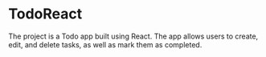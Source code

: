# TodoReact
The project is a Todo app built using React. The app allows users to create, edit, and delete tasks, as well as mark them as completed.
